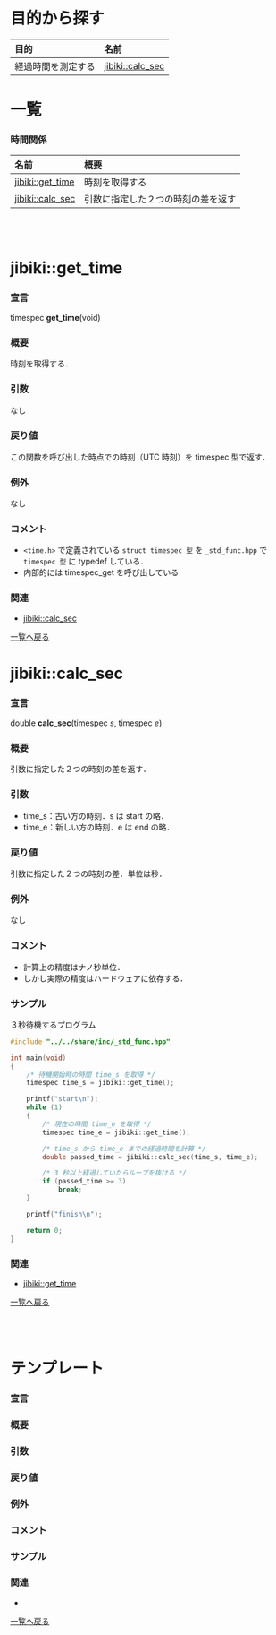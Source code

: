 # 目的から探す
| 目的 | 名前 |
|:-|:-|
|経過時間を測定する|[jibiki::calc_sec](#jibikicalc_sec)|

# 一覧
### 時間関係
| 名前 | 概要 |
|:-|:-|
|[jibiki::get_time](#jibikiget_time)| 時刻を取得する |
|[jibiki::calc_sec](#jibikicalc_sec)| 引数に指定した２つの時刻の差を返す |

<br>
<br>

# jibiki::get_time
### 宣言
timespec **get_time**(void)
### 概要
時刻を取得する．
### 引数
なし
### 戻り値
この関数を呼び出した時点での時刻（UTC 時刻）を timespec 型で返す．
### 例外
なし
### コメント
* `<time.h>` で定義されている `struct timespec 型` を `_std_func.hpp` で `timespec 型` に typedef している．
* 内部的には timespec_get を呼び出している
### 関連
* [jibiki::calc_sec](#jibikicalc_sec)

[一覧へ戻る](#一覧)

# jibiki::calc_sec
### 宣言
double **calc_sec**(timespec *s*, timespec *e*)
### 概要
引数に指定した２つの時刻の差を返す．
### 引数
* time_s：古い方の時刻．s は start の略．
* time_e：新しい方の時刻．e は end の略．
### 戻り値
引数に指定した２つの時刻の差．単位は秒．
### 例外
なし
### コメント
* 計算上の精度はナノ秒単位．
* しかし実際の精度はハードウェアに依存する．
### サンプル
３秒待機するプログラム
```c++
#include "../../share/inc/_std_func.hpp"

int main(void)
{
    /* 待機開始時の時間 time_s を取得 */
    timespec time_s = jibiki::get_time();

    printf("start\n");
    while (1)
    {
        /* 現在の時間 time_e を取得 */
        timespec time_e = jibiki::get_time();

        /* time_s から time_e までの経過時間を計算 */
        double passed_time = jibiki::calc_sec(time_s, time_e);

        /* 3 秒以上経過していたらループを抜ける */
        if (passed_time >= 3)
            break;
    }

    printf("finish\n");

    return 0;
}
```
### 関連
* [jibiki::get_time](#jibikiget_time)

[一覧へ戻る](#一覧)

<br>
<br>

# テンプレート
### 宣言
### 概要
### 引数
### 戻り値
### 例外
### コメント
### サンプル
### 関連
*

[一覧へ戻る](#一覧)